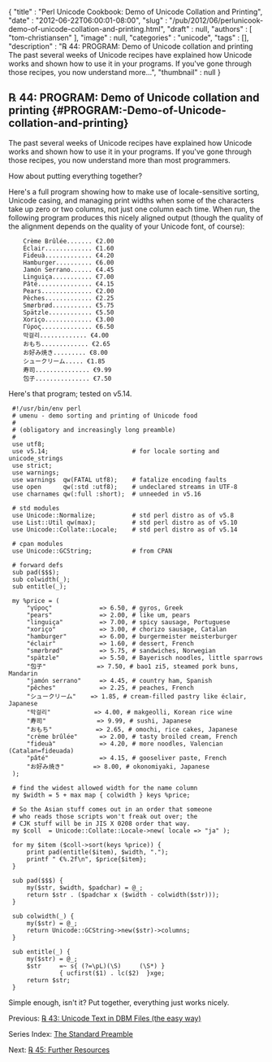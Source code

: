 {
   "title" : "Perl Unicode Cookbook: Demo of Unicode Collation and Printing",
   "date" : "2012-06-22T06:00:01-08:00",
   "slug" : "/pub/2012/06/perlunicook-demo-of-unicode-collation-and-printing.html",
   "draft" : null,
   "authors" : [
      "tom-christiansen"
   ],
   "image" : null,
   "categories" : "unicode",
   "tags" : [],
   "description" : "℞ 44: PROGRAM: Demo of Unicode collation and printing The past several weeks of Unicode recipes have explained how Unicode works and shown how to use it in your programs. If you've gone through those recipes, you now understand more...",
   "thumbnail" : null
}





℞ 44: PROGRAM: Demo of Unicode collation and printing {#PROGRAM:-Demo-of-Unicode-collation-and-printing}
-----------------------------------------------------

The past several weeks of Unicode recipes have explained how Unicode
works and shown how to use it in your programs. If you've gone through
those recipes, you now understand more than most programmers.

How about putting everything together?

Here's a full program showing how to make use of locale-sensitive
sorting, Unicode casing, and managing print widths when some of the
characters take up zero or two columns, not just one column each time.
When run, the following program produces this nicely aligned output
(though the quality of the alignment depends on the quality of your
Unicode font, of course):

        Crème Brûlée....... €2.00
        Éclair............. €1.60
        Fideuà............. €4.20
        Hamburger.......... €6.00
        Jamón Serrano...... €4.45
        Linguiça........... €7.00
        Pâté............... €4.15
        Pears.............. €2.00
        Pêches............. €2.25
        Smørbrød........... €5.75
        Spätzle............ €5.50
        Xoriço............. €3.00
        Γύρος.............. €6.50
        막걸리............. €4.00
        おもち............. €2.65
        お好み焼き......... €8.00
        シュークリーム..... €1.85
        寿司............... €9.99
        包子............... €7.50

Here's that program; tested on v5.14.

     #!/usr/bin/env perl
     # umenu - demo sorting and printing of Unicode food
     #
     # (obligatory and increasingly long preamble)
     #
     use utf8;
     use v5.14;                       # for locale sorting and unicode_strings
     use strict;
     use warnings;
     use warnings  qw(FATAL utf8);    # fatalize encoding faults
     use open      qw(:std :utf8);    # undeclared streams in UTF-8
     use charnames qw(:full :short);  # unneeded in v5.16

     # std modules
     use Unicode::Normalize;          # std perl distro as of v5.8
     use List::Util qw(max);          # std perl distro as of v5.10
     use Unicode::Collate::Locale;    # std perl distro as of v5.14

     # cpan modules
     use Unicode::GCString;           # from CPAN

     # forward defs
     sub pad($$$);
     sub colwidth(_);
     sub entitle(_);

     my %price = (
         "γύρος"             => 6.50, # gyros, Greek
         "pears"             => 2.00, # like um, pears
         "linguiça"          => 7.00, # spicy sausage, Portuguese
         "xoriço"            => 3.00, # chorizo sausage, Catalan
         "hamburger"         => 6.00, # burgermeister meisterburger
         "éclair"            => 1.60, # dessert, French
         "smørbrød"          => 5.75, # sandwiches, Norwegian
         "spätzle"           => 5.50, # Bayerisch noodles, little sparrows
         "包子"              => 7.50, # bao1 zi5, steamed pork buns, Mandarin
         "jamón serrano"     => 4.45, # country ham, Spanish
         "pêches"            => 2.25, # peaches, French
         "シュークリーム"    => 1.85, # cream-filled pastry like éclair, Japanese
         "막걸리"            => 4.00, # makgeolli, Korean rice wine
         "寿司"              => 9.99, # sushi, Japanese
         "おもち"            => 2.65, # omochi, rice cakes, Japanese
         "crème brûlée"      => 2.00, # tasty broiled cream, French
         "fideuà"            => 4.20, # more noodles, Valencian (Catalan=fideuada)
         "pâté"              => 4.15, # gooseliver paste, French
         "お好み焼き"        => 8.00, # okonomiyaki, Japanese
     );

     # find the widest allowed width for the name column
     my $width = 5 + max map { colwidth } keys %price;

     # So the Asian stuff comes out in an order that someone
     # who reads those scripts won't freak out over; the
     # CJK stuff will be in JIS X 0208 order that way.
     my $coll  = Unicode::Collate::Locale->new( locale => "ja" );

     for my $item ($coll->sort(keys %price)) {
         print pad(entitle($item), $width, ".");
         printf " €%.2f\n", $price{$item};
     }

     sub pad($$$) {
         my($str, $width, $padchar) = @_;
         return $str . ($padchar x ($width - colwidth($str)));
     }

     sub colwidth(_) {
         my($str) = @_;
         return Unicode::GCString->new($str)->columns;
     }

     sub entitle(_) {
         my($str) = @_;
         $str     =~ s{ (?=\pL)(\S)     (\S*) }
                  { ucfirst($1) . lc($2)  }xge;
         return $str;
     }

Simple enough, isn't it? Put together, everything just works nicely.

Previous: [℞ 43: Unicode Text in DBM Files (the easy
way)](/media/_pub_2012_06_perlunicook-demo-of-unicode-collation-and-printing/perlunicook-unicode-text-in-dbm-files-the-easy-way.html)

Series Index: [The Standard
Preamble](/media/_pub_2012_06_perlunicook-demo-of-unicode-collation-and-printing/perlunicook-standard-preamble.html)

Next: [℞ 45: Further
Resources](/media/_pub_2012_06_perlunicook-demo-of-unicode-collation-and-printing/perlunicook-further-resources.html)


